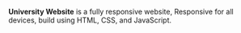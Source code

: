 **University Website** is a fully responsive website, Responsive for all devices, build using HTML, CSS, and JavaScript.

